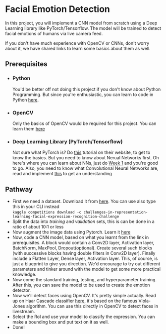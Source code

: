 # Facial Emotion Detection
In this project, you will implement a CNN model from scratch using a Deep Learning library like PyTorch/Tensorflow. The model will be trained to detect facial emotions of humans via live camera feed. 

If you don't have much experience with OpenCV or CNNs, don't worry about it, we have shared links to learn some basics about them as well.

## Prerequisites
- ### Python
  You'd be better off not doing this project if you don't know about Python Programming. But since you're enthusiastic, you can learn to code in Python [here](https://www.wncc-iitb.org/wiki/index.php/Python_for_Beginners).
- ### OpenCV
  Only the basics of OpenCV would be required for this project. You can learn them [here](https://www.pyimagesearch.com/2018/07/19/opencv-tutorial-a-guide-to-learn-opencv/)
- ### Deep Learning Library (PyTorch/Tensorflow) 
  Not sure what PyTorch is? Do [this](https://pytorch.org/tutorials/beginner/deep_learning_60min_blitz.html) tutorial on their website, to get to know the basics. But you need to know about Nerual Networks first. Oh here's where you can learn about NNs, just do [Week 1](https://github.com/wncc/learn-gan#week-1--getting-started) and you're good to go. Also, you need to know what Convolutional Neural Networks are, read and implement [this](https://adventuresinmachinelearning.com/convolutional-neural-networks-tutorial-in-pytorch/) to get an understanding
  
## Pathway
- First we need a dataset. Download it from [here](https://www.kaggle.com/c/challenges-in-representation-learning-facial-expression-recognition-challenge/data?select=fer2013.tar.gz). You can use also type this in your CLI instead    
`kaggle competitions download -c challenges-in-representation-learning-facial-expression-recognition-challenge` 
- Split the data into *training* and *validation* sets, this is can be done in a ratio of about 10:1 or less
- Now augment the image data using Pytorch. Learn it [here](https://pytorch.org/docs/stable/torchvision/transforms.html)
- Now, code a CNN model, based on what you learnt from the link in prerequisites. A block would contain a Conv2D layer, Activation layer, BatchNorm, MaxPool, Dropout(optional). Create several such blocks (with successive blocks having double filters in Conv2D layer). Finally include a Flatten Layer, Dense layer, Activation layer. This, of course, is just a blueprint to give you direction. We'd encourage to try out different parameters and tinker around with the model to get some more practical knowledge. 
- Now come the standard training, testing, and hyperparameter training. After this, you can save the model to be used to create the emotion detector.
- Now we'll detect faces using OpenCV. It's pretty simple actually. Read up on Haar Cascade classifier [here](https://docs.opencv.org/3.4/db/d28/tutorial_cascade_classifier.html), it's based on the famous Viola-Jones algorithm. You can use this directly in OpenCV to detect faces in livestream.
- Select the RoI and use your model to classify the expression. You can make a bounding box and put text on it as well.
- Done!
